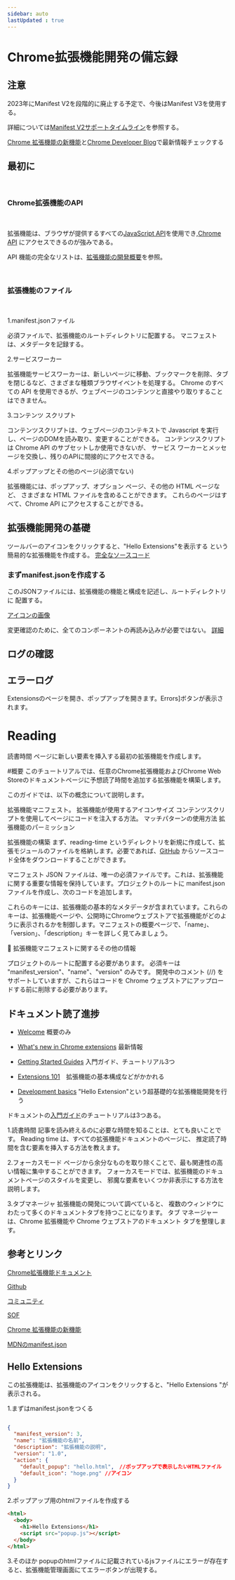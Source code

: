 ```yaml
---
sidebar: auto
lastUpdated : true
---
```


# Chrome拡張機能開発の備忘録

## 注意

2023年にManifest V2を段階的に廃止する予定で、今後はManifest V3を使用する。

詳細については[Manifest V2サポートタイムライン](https://developer.chrome.com/docs/extensions/mv3/mv2-sunset/)を参照する。

[Chrome 拡張機能の新機能](https://developer.chrome.com/docs/extensions/whatsnew/)と[Chrome Developer Blog](https://developer.chrome.com/tags/extensions-news/)で最新情報チェックする

## 最初に

<br>

### Chrome拡張機能のAPI
<br>

拡張機能は、ブラウザが提供するすべての[JavaScript API](https://developer.mozilla.org/ja/docs/Web/API)を使用でき,[Chrome API](https://developer.chrome.com/docs/extensions/reference/)
にアクセスできるのが強みである。

API 機能の完全なリストは、[拡張機能の開発概要](https://developer.chrome.com/docs/extensions/mv3/devguide/)を参照。

<br>

### 拡張機能のファイル
<br>

1.manifest.jsonファイル

必須ファイルで、拡張機能のルートディレクトリに配置する。
マニフェストは、メタデータを記録する。

2.サービスワーカー

拡張機能サービスワーカーは、新しいページに移動、ブックマークを削除、タブを閉じるなど、さまざまな種類ブラウザイベントを処理する。
Chrome のすべての API を使用できるが、ウェブページのコンテンツと直接やり取りすることはできません。

3.コンテンツ スクリプト

コンテンツスクリプトは、ウェブページのコンテキストで Javascript を実行し、ページのDOMを読み取り、変更することができる。
コンテンツスクリプトは Chrome API のサブセットしか使用できないが、
サービス ワーカーとメッセージを交換し、残りのAPIに間接的にアクセスできる。

4.ポップアップとその他のページ(必須でない)

拡張機能には、ポップアップ、オプション ページ、その他の HTML ページなど、
さまざまな HTML ファイルを含めることができます。
これらのページはすべて、Chrome API にアクセスすることができる。


## 拡張機能開発の基礎

ツールバーのアイコンをクリックすると、"Hello Extensions"を表示する
という簡易的な拡張機能を作成する。
[完全なソースコード](https://github.com/GoogleChrome/chrome-extensions-samples/tree/main/tutorials/hello-world)


### まずmanifest.jsonを作成する

このJSONファイルには、拡張機能の機能と構成を記述し、ルートディレクトリに 配置する。

[アイコンの画像](https://storage.googleapis.com/web-dev-uploads/image/WlD8wC6g8khYWPJUsQceQkhXSlv1/gmKIT88Ha1z8VBMJFOOH.png)


変更確認のために、全てのコンポーネントの再読み込みが必要ではない。
[詳細](https://developer.chrome.com/docs/extensions/mv3/getstarted/development-basics/)

## ログの確認


## エラーログ
Extensionsのページを開き、ポップアップを開きます。Errors]ボタンが表示されます。




# Reading

読書時間
ページに新しい要素を挿入する最初の拡張機能を作成します。



#概要
このチュートリアルでは、任意のChrome拡張機能およびChrome Web Storeのドキュメントページに予想読了時間を追加する拡張機能を構築します。

このガイドでは、以下の概念について説明します。

拡張機能マニフェスト。
拡張機能が使用するアイコンサイズ
コンテンツスクリプトを使用してページにコードを注入する方法。
マッチパターンの使用方法
拡張機能のパーミッション

拡張機能の構築
まず、reading-time というディレクトリを新規に作成して、拡張モジュールのファイルを格納します。必要であれば、[GitHub](https://github.com/GoogleChrome/chrome-extensions-samples/tree/main/tutorials/reading-time) からソースコード全体をダウンロードすることができます。

マニフェスト JSON ファイルは、唯一の必須ファイルです。これは、拡張機能に関する重要な情報を保持しています。プロジェクトのルートに manifest.json ファイルを作成し、次のコードを追加します。

これらのキーには、拡張機能の基本的なメタデータが含まれています。これらのキーは、拡張機能ページや、公開時にChromeウェブストアで拡張機能がどのように表示されるかを制御します。マニフェストの概要ページで、「name」、「version」、「description」キーを詳しく見てみましょう。

💢 拡張機能マニフェストに関するその他の情報

プロジェクトのルートに配置する必要があります。
必須キーは "manifest_version"、"name"、"version" のみです。
開発中のコメント (//) をサポートしていますが、これらはコードを Chrome ウェブストアにアップロードする前に削除する必要があります。


## ドキュメント読了進捗

- [Welcome](https://developer.chrome.com/docs/extensions/mv3/)
  概要のみ

- [What's new in Chrome extensions](https://developer.chrome.com/docs/extensions/whatsnew/) 最新情報

- [Getting Started Guides](https://developer.chrome.com/docs/extensions/mv3/getstarted/)
   入門ガイド、チュートリアル3つ

- [Extensions 101](https://developer.chrome.com/docs/extensions/mv3/getstarted/extensions-101/)　拡張機能の基本構成などがかかれる

- [Development basics](https://developer.chrome.com/docs/extensions/mv3/getstarted/development-basics/) "Hello Extension"という超基礎的な拡張機能開発を行う

ドキュメントの[入門ガイド](https://developer.chrome.com/docs/extensions/mv3/getstarted/)のチュートリアルは3つある。

1.読書時間
記事を読み終えるのに必要な時間を知ることは、とても良いことです。
Reading time は、すべての拡張機能ドキュメントのページに、
推定読了時間を含む要素を挿入する方法を教えます。

2.フォーカスモード
ページから余分なものを取り除くことで、最も関連性の高い情報に集中することができます。
フォーカスモードでは、拡張機能のドキュメントページのスタイルを変更し、
邪魔な要素をいくつか非表示にする方法を説明します。

3.タブマネージャ
拡張機能の開発について調べていると、
複数のウィンドウにわたって多くのドキュメントタブを持つことになります。
タブ マネージャーは、Chrome 拡張機能や Chrome ウェブストアのドキュメント タブを整理します。


## 参考とリンク

[Chrome拡張機能ドキュメント](https://developer.chrome.com/docs/extensions/mv3/)

[Github](https://github.com/GoogleChrome/chrome-extensions-samples)

[コミュニティ](https://groups.google.com/a/chromium.org/g/chromium-extensions)

[SOF](https://stackoverflow.com/questions/tagged/google-chrome-extension)

[Chrome 拡張機能の新機能](https://developer.chrome.com/docs/extensions/whatsnew/)

[MDNのmanifest.json](https://developer.mozilla.org/ja/docs/Mozilla/Add-ons/WebExtensions/manifest.json)

## Hello Extensions

この拡張機能は、拡張機能のアイコンをクリックすると、"Hello Extensions "が表示される。

1.まずはmanifest.jsonをつくる

```json

{
  "manifest_version": 3,
  "name": "拡張機能の名前",
  "description": "拡張機能の説明",
  "version": "1.0",
  "action": {
    "default_popup": "hello.html",　//ポップアップで表示したいHTMLファイル
    "default_icon": "hoge.png" //アイコン
  }
}
```

2.ポップアップ用のhtmlファイルを作成する

```html
<html>
  <body>
    <h1>Hello Extensions</h1>
    <script src="popup.js"></script>
  </body>
</html>
```

3.そのほか
popupのhtmlファイルに記載されているjsファイルにエラーが存在すると、拡張機能管理画面にてエラーボタンが出現する。

